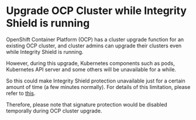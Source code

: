 
# Upgrade OCP Cluster while Integrity Shield is running

OpenShift Container Platform (OCP) has a cluster upgrade function for an existing OCP cluster, and cluster admins can upgrade their clusters even while Integrity Shield is running.

However, during this upgrade, Kubernetes components such as pods, Kubernetes API server and some others will be unavailable for a while.

So this could make Integrity Shield protection unavailable just for a certain amount of time (a few minutes normally). For details of this limitation, please refer to [this](../README_LIMITATION.md).

Therefore, please note that signature protection would be disabled temporally during OCP cluster upgrade.
